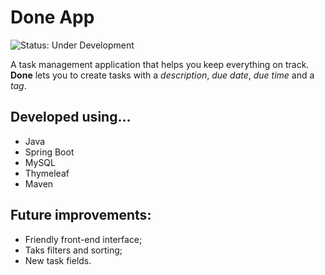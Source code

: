 # Done App 
![Status: Under Development](https://img.shields.io/static/v1?label=STATUS&message=UNDER%20DEVELOPMENT&color=f2eb72&style=for-the-badge)

A task management application that helps you keep everything on track. **Done** lets you to create tasks with a _description_, _due date_, _due time_ and a _tag_.

## Developed using...
- Java
- Spring Boot
- MySQL
- Thymeleaf
- Maven

## Future improvements:
- Friendly front-end interface;
- Taks filters and sorting;
- New task fields.
